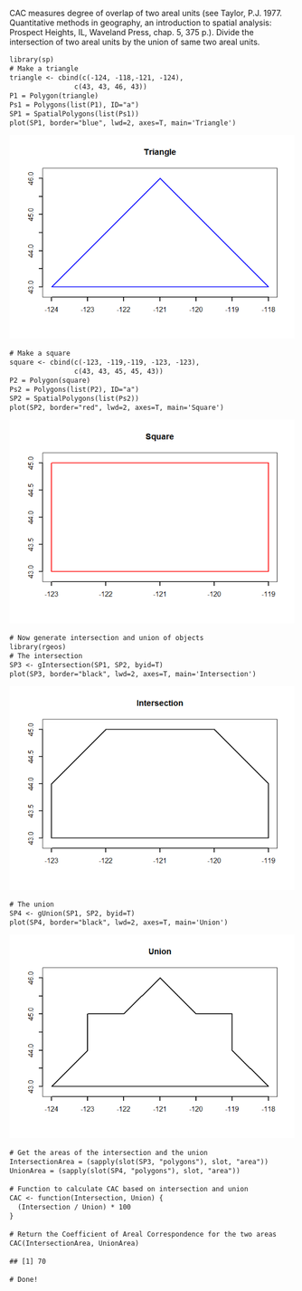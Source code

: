 CAC measures degree of overlap of two areal units (see Taylor, P.J.
1977. Quantitative methods in geography, an introduction to spatial
analysis: Prospect Heights, IL, Waveland Press, chap. 5, 375 p.). Divide
the intersection of two areal units by the union of same two areal
units.

    library(sp)
    # Make a triangle
    triangle <- cbind(c(-124, -118,-121, -124),
                    c(43, 43, 46, 43))
    P1 = Polygon(triangle)
    Ps1 = Polygons(list(P1), ID="a")
    SP1 = SpatialPolygons(list(Ps1))
    plot(SP1, border="blue", lwd=2, axes=T, main='Triangle')

![](CAC_files/figure-markdown_strict/unnamed-chunk-1-1.png)

    # Make a square
    square <- cbind(c(-123, -119,-119, -123, -123),
                    c(43, 43, 45, 45, 43))
    P2 = Polygon(square)
    Ps2 = Polygons(list(P2), ID="a")
    SP2 = SpatialPolygons(list(Ps2))
    plot(SP2, border="red", lwd=2, axes=T, main='Square')

![](CAC_files/figure-markdown_strict/unnamed-chunk-1-2.png)

    # Now generate intersection and union of objects
    library(rgeos)
    # The intersection
    SP3 <- gIntersection(SP1, SP2, byid=T)
    plot(SP3, border="black", lwd=2, axes=T, main='Intersection')

![](CAC_files/figure-markdown_strict/unnamed-chunk-1-3.png)

    # The union
    SP4 <- gUnion(SP1, SP2, byid=T)
    plot(SP4, border="black", lwd=2, axes=T, main='Union')

![](CAC_files/figure-markdown_strict/unnamed-chunk-1-4.png)

    # Get the areas of the intersection and the union
    IntersectionArea = (sapply(slot(SP3, "polygons"), slot, "area"))
    UnionArea = (sapply(slot(SP4, "polygons"), slot, "area"))

    # Function to calculate CAC based on intersection and union
    CAC <- function(Intersection, Union) {  
      (Intersection / Union) * 100
    }

    # Return the Coefficient of Areal Correspondence for the two areas
    CAC(IntersectionArea, UnionArea)

    ## [1] 70

    # Done!
